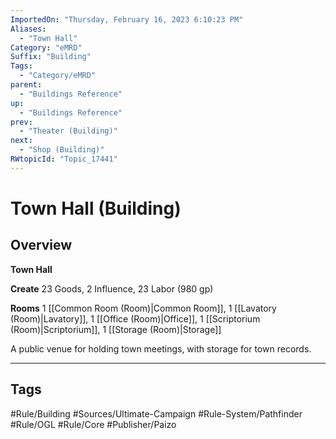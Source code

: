 ```yaml
---
ImportedOn: "Thursday, February 16, 2023 6:10:23 PM"
Aliases:
  - "Town Hall"
Category: "eMRD"
Suffix: "Building"
Tags:
  - "Category/eMRD"
parent:
  - "Buildings Reference"
up:
  - "Buildings Reference"
prev:
  - "Theater (Building)"
next:
  - "Shop (Building)"
RWtopicId: "Topic_17441"
---
```

# Town Hall (Building)
## Overview
**Town Hall**

**Create** 23 Goods, 2 Influence, 23 Labor (980 gp)

**Rooms** 1 [[Common Room (Room)|Common Room]], 1 [[Lavatory (Room)|Lavatory]], 1 [[Office (Room)|Office]], 1 [[Scriptorium (Room)|Scriptorium]], 1 [[Storage (Room)|Storage]]

A public venue for holding town meetings, with storage for town records.


---
## Tags
#Rule/Building #Sources/Ultimate-Campaign #Rule-System/Pathfinder #Rule/OGL #Rule/Core #Publisher/Paizo

